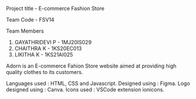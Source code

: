 Project title -  E-commerce Fashion Store

Team Code - FSV14

Team Members
1. GAYATHRIDEVI P     -     1MJ20IS029
2. CHAITHRA K         -     1KS20EC013
3. LIKITHA K          -     1KS21AI025  

Adorn is an E-commerce Fahion Store website aimed at providing high quality clothes to its customers. 

Languages used : HTML, CSS and Javascript.
Designed using : Figma.
Logo designed using : Canva.
Icons used : VSCode extension ionicons.
